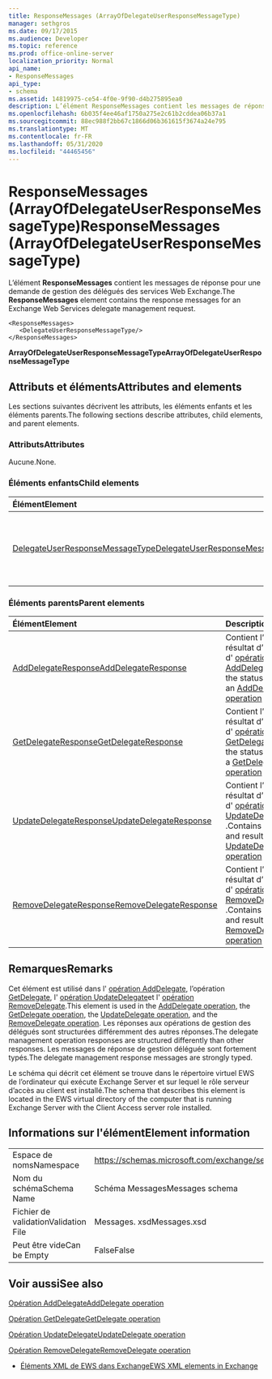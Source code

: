 ```yaml
---
title: ResponseMessages (ArrayOfDelegateUserResponseMessageType)
manager: sethgros
ms.date: 09/17/2015
ms.audience: Developer
ms.topic: reference
ms.prod: office-online-server
localization_priority: Normal
api_name:
- ResponseMessages
api_type:
- schema
ms.assetid: 14819975-ce54-4f0e-9f90-d4b275895ea0
description: L’élément ResponseMessages contient les messages de réponse pour une demande de gestion des délégués des services Web Exchange.
ms.openlocfilehash: 6b035f4ee46af1750a275e2c61b2cddea06b37a1
ms.sourcegitcommit: 88ec988f2bb67c1866d06b361615f3674a24e795
ms.translationtype: MT
ms.contentlocale: fr-FR
ms.lasthandoff: 05/31/2020
ms.locfileid: "44465456"
---
```

# <a name="responsemessages-arrayofdelegateuserresponsemessagetype"></a><span data-ttu-id="1d91e-103">ResponseMessages (ArrayOfDelegateUserResponseMessageType)</span><span class="sxs-lookup"><span data-stu-id="1d91e-103">ResponseMessages (ArrayOfDelegateUserResponseMessageType)</span></span>

<span data-ttu-id="1d91e-104">L’élément **ResponseMessages** contient les messages de réponse pour une demande de gestion des délégués des services Web Exchange.</span><span class="sxs-lookup"><span data-stu-id="1d91e-104">The **ResponseMessages** element contains the response messages for an Exchange Web Services delegate management request.</span></span> 
  
```
<ResponseMessages>
   <DelegateUserResponseMessageType/>
</ResponseMessages>
```

 <span data-ttu-id="1d91e-105">**ArrayOfDelegateUserResponseMessageType**</span><span class="sxs-lookup"><span data-stu-id="1d91e-105">**ArrayOfDelegateUserResponseMessageType**</span></span>
## <a name="attributes-and-elements"></a><span data-ttu-id="1d91e-106">Attributs et éléments</span><span class="sxs-lookup"><span data-stu-id="1d91e-106">Attributes and elements</span></span>

<span data-ttu-id="1d91e-107">Les sections suivantes décrivent les attributs, les éléments enfants et les éléments parents.</span><span class="sxs-lookup"><span data-stu-id="1d91e-107">The following sections describe attributes, child elements, and parent elements.</span></span>
  
### <a name="attributes"></a><span data-ttu-id="1d91e-108">Attributs</span><span class="sxs-lookup"><span data-stu-id="1d91e-108">Attributes</span></span>

<span data-ttu-id="1d91e-109">Aucune.</span><span class="sxs-lookup"><span data-stu-id="1d91e-109">None.</span></span>
  
### <a name="child-elements"></a><span data-ttu-id="1d91e-110">Éléments enfants</span><span class="sxs-lookup"><span data-stu-id="1d91e-110">Child elements</span></span>

|<span data-ttu-id="1d91e-111">**Élément**</span><span class="sxs-lookup"><span data-stu-id="1d91e-111">**Element**</span></span>|<span data-ttu-id="1d91e-112">**Description**</span><span class="sxs-lookup"><span data-stu-id="1d91e-112">**Description**</span></span>|
|:-----|:-----|
|[<span data-ttu-id="1d91e-113">DelegateUserResponseMessageType</span><span class="sxs-lookup"><span data-stu-id="1d91e-113">DelegateUserResponseMessageType</span></span>](delegateuserresponsemessagetype.md) <br/> |<span data-ttu-id="1d91e-114">Contient des messages de réponse pour les opérations de gestion de délégués.</span><span class="sxs-lookup"><span data-stu-id="1d91e-114">Contains response messages for delegate management operations.</span></span>  <br/> |
   
### <a name="parent-elements"></a><span data-ttu-id="1d91e-115">Éléments parents</span><span class="sxs-lookup"><span data-stu-id="1d91e-115">Parent elements</span></span>

|<span data-ttu-id="1d91e-116">**Élément**</span><span class="sxs-lookup"><span data-stu-id="1d91e-116">**Element**</span></span>|<span data-ttu-id="1d91e-117">**Description**</span><span class="sxs-lookup"><span data-stu-id="1d91e-117">**Description**</span></span>|
|:-----|:-----|
|[<span data-ttu-id="1d91e-118">AddDelegateResponse</span><span class="sxs-lookup"><span data-stu-id="1d91e-118">AddDelegateResponse</span></span>](adddelegateresponse.md) <br/> |<span data-ttu-id="1d91e-119">Contient l’État et le résultat d’une demande d' [opération AddDelegate](adddelegate-operation.md) .</span><span class="sxs-lookup"><span data-stu-id="1d91e-119">Contains the status and result of an [AddDelegate operation](adddelegate-operation.md) request.</span></span>  <br/> |
|[<span data-ttu-id="1d91e-120">GetDelegateResponse</span><span class="sxs-lookup"><span data-stu-id="1d91e-120">GetDelegateResponse</span></span>](getdelegateresponse.md) <br/> |<span data-ttu-id="1d91e-121">Contient l’État et le résultat d’une demande d' [opération GetDelegate](getdelegate-operation.md) .</span><span class="sxs-lookup"><span data-stu-id="1d91e-121">Contains the status and result of a [GetDelegate operation](getdelegate-operation.md) request.</span></span>  <br/> |
|[<span data-ttu-id="1d91e-122">UpdateDelegateResponse</span><span class="sxs-lookup"><span data-stu-id="1d91e-122">UpdateDelegateResponse</span></span>](updatedelegateresponse.md) <br/> |<span data-ttu-id="1d91e-123">Contient l’État et le résultat d’une demande d' [opération UpdateDelegate](updatedelegate-operation.md) .</span><span class="sxs-lookup"><span data-stu-id="1d91e-123">Contains the status and result of an [UpdateDelegate operation](updatedelegate-operation.md) request.</span></span>  <br/> |
|[<span data-ttu-id="1d91e-124">RemoveDelegateResponse</span><span class="sxs-lookup"><span data-stu-id="1d91e-124">RemoveDelegateResponse</span></span>](removedelegateresponse.md) <br/> |<span data-ttu-id="1d91e-125">Contient l’État et le résultat d’une demande d' [opération RemoveDelegate](removedelegate-operation.md) .</span><span class="sxs-lookup"><span data-stu-id="1d91e-125">Contains the status and result of a [RemoveDelegate operation](removedelegate-operation.md) request.</span></span>  <br/> |
   
## <a name="remarks"></a><span data-ttu-id="1d91e-126">Remarques</span><span class="sxs-lookup"><span data-stu-id="1d91e-126">Remarks</span></span>

<span data-ttu-id="1d91e-127">Cet élément est utilisé dans l' [opération AddDelegate](adddelegate-operation.md), l’opération [GetDelegate](getdelegate-operation.md), l' [opération UpdateDelegate](updatedelegate-operation.md)et l' [opération RemoveDelegate](removedelegate-operation.md).</span><span class="sxs-lookup"><span data-stu-id="1d91e-127">This element is used in the [AddDelegate operation](adddelegate-operation.md), the [GetDelegate operation](getdelegate-operation.md), the [UpdateDelegate operation](updatedelegate-operation.md), and the [RemoveDelegate operation](removedelegate-operation.md).</span></span> <span data-ttu-id="1d91e-128">Les réponses aux opérations de gestion des délégués sont structurées différemment des autres réponses.</span><span class="sxs-lookup"><span data-stu-id="1d91e-128">The delegate management operation responses are structured differently than other responses.</span></span> <span data-ttu-id="1d91e-129">Les messages de réponse de gestion déléguée sont fortement typés.</span><span class="sxs-lookup"><span data-stu-id="1d91e-129">The delegate management response messages are strongly typed.</span></span>
  
<span data-ttu-id="1d91e-130">Le schéma qui décrit cet élément se trouve dans le répertoire virtuel EWS de l’ordinateur qui exécute Exchange Server et sur lequel le rôle serveur d’accès au client est installé.</span><span class="sxs-lookup"><span data-stu-id="1d91e-130">The schema that describes this element is located in the EWS virtual directory of the computer that is running Exchange Server with the Client Access server role installed.</span></span>
  
## <a name="element-information"></a><span data-ttu-id="1d91e-131">Informations sur l'élément</span><span class="sxs-lookup"><span data-stu-id="1d91e-131">Element information</span></span>

|||
|:-----|:-----|
|<span data-ttu-id="1d91e-132">Espace de noms</span><span class="sxs-lookup"><span data-stu-id="1d91e-132">Namespace</span></span>  <br/> |https://schemas.microsoft.com/exchange/services/2006/messages  <br/> |
|<span data-ttu-id="1d91e-133">Nom du schéma</span><span class="sxs-lookup"><span data-stu-id="1d91e-133">Schema Name</span></span>  <br/> |<span data-ttu-id="1d91e-134">Schéma Messages</span><span class="sxs-lookup"><span data-stu-id="1d91e-134">Messages schema</span></span>  <br/> |
|<span data-ttu-id="1d91e-135">Fichier de validation</span><span class="sxs-lookup"><span data-stu-id="1d91e-135">Validation File</span></span>  <br/> |<span data-ttu-id="1d91e-136">Messages. xsd</span><span class="sxs-lookup"><span data-stu-id="1d91e-136">Messages.xsd</span></span>  <br/> |
|<span data-ttu-id="1d91e-137">Peut être vide</span><span class="sxs-lookup"><span data-stu-id="1d91e-137">Can be Empty</span></span>  <br/> |<span data-ttu-id="1d91e-138">False</span><span class="sxs-lookup"><span data-stu-id="1d91e-138">False</span></span>  <br/> |
   
## <a name="see-also"></a><span data-ttu-id="1d91e-139">Voir aussi</span><span class="sxs-lookup"><span data-stu-id="1d91e-139">See also</span></span>



[<span data-ttu-id="1d91e-140">Opération AddDelegate</span><span class="sxs-lookup"><span data-stu-id="1d91e-140">AddDelegate operation</span></span>](adddelegate-operation.md)
  
[<span data-ttu-id="1d91e-141">Opération GetDelegate</span><span class="sxs-lookup"><span data-stu-id="1d91e-141">GetDelegate operation</span></span>](getdelegate-operation.md)
  
[<span data-ttu-id="1d91e-142">Opération UpdateDelegate</span><span class="sxs-lookup"><span data-stu-id="1d91e-142">UpdateDelegate operation</span></span>](updatedelegate-operation.md)
  
[<span data-ttu-id="1d91e-143">Opération RemoveDelegate</span><span class="sxs-lookup"><span data-stu-id="1d91e-143">RemoveDelegate operation</span></span>](removedelegate-operation.md)


- [<span data-ttu-id="1d91e-144">Éléments XML de EWS dans Exchange</span><span class="sxs-lookup"><span data-stu-id="1d91e-144">EWS XML elements in Exchange</span></span>](ews-xml-elements-in-exchange.md)

